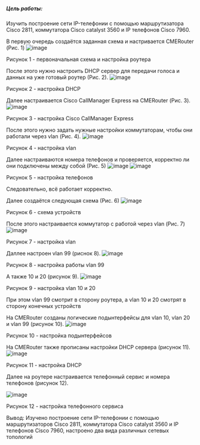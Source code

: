 ##### Цель работы: 
Изучить построение сети IP-телефонии с помощью маршрутизатора Cisco 2811, коммутатора Cisco catalyst 3560 и IP телефонов Cisco 7960.


В первую очередь создаётся заданная схема и настривается CMERouter (Рис. 1)
![image](https://user-images.githubusercontent.com/64036217/226312578-4fafa35a-f885-43b1-aa00-8adb99a97dfa.png)

Рисунок 1 - первоначальная схема и настройка роутера

После этого нужно настроить DHCP сервер для передачи голоса и данных на уже готовый роутер (Рис. 2).
![image](https://user-images.githubusercontent.com/64036217/226312909-132b8ca2-ef1c-49fd-a496-d835b4cc2391.png)


Рисунок 2 - настройка DHCP

Далее настраивается Cisco CallManager Express на CMERouter (Рис. 3).
![image](https://user-images.githubusercontent.com/64036217/226313005-43863af3-d560-408f-bbb6-fb9511adb885.png)


Рисунок 3 - настройка Cisco CallManager Express

После этого нужно задать нужные настройки коммутаторам, чтобы они работали через vlan (Рис. 4).
![image](https://user-images.githubusercontent.com/64036217/226314379-599e663f-f99c-483d-8c96-1015748be6ec.png)

Рисунок 4 - настройка vlan

Далее настраиваются номера телефонов и проверяется, корректно ли они подключены между собой (Рис. 5)
![image](https://user-images.githubusercontent.com/64036217/226314665-fb6f7aab-3c72-4a26-9bd8-912046532ccc.png)
![image](https://user-images.githubusercontent.com/64036217/226314685-c0aa88ae-bcb6-4368-8874-a5bd667d4d66.png)

Рисунок 5 - настройка телефонов

Следовательно, всё работает корректно.


Далее создаётся следующая схема (Рис. 6)
![image](https://user-images.githubusercontent.com/64036217/226314875-264a4dcf-d2ba-4a3f-b5a3-112fd1babf49.png)


Рисунок 6 - схема устройств

После этого настраивается коммутатор с работой через vlan (Рис. 7)
![image](https://user-images.githubusercontent.com/64036217/226315010-c24da433-cb69-4a9c-85d8-a70529757beb.png)


Рисунок 7 - настройка vlan


Даллее настроен vlan 99 (риснок 8).
![image](https://user-images.githubusercontent.com/64036217/229092571-4a227940-c826-4149-987f-3183ca32fad9.png)


Рисунок 8 - настройка работы vlan 99

А также 10 и 20 (рисунок 9).
![image](https://user-images.githubusercontent.com/64036217/229092654-219f5d1e-5f7e-46bb-96be-3411277fd4ae.png)

Рисунок 9 - настройка vlan 10 и 20

При этом vlan 99 смотрит в сторону роутера, а vlan 10 и 20 смотрят в сторону конечных устройств

На CMERouter созданы логические подынтерфейсы для vlan 10, vlan 20 и vlan 99 (рисунок 10).
![image](https://user-images.githubusercontent.com/64036217/229092791-6d0639e9-3919-4812-862c-6dc9b9c10834.png)


Рисунок 10 - настройка подынтерфейсов

На CMERouter также прописаны настройки DHCP сервера (рисунок 11).
![image](https://user-images.githubusercontent.com/64036217/229092889-5f5c32dd-c014-4b72-a295-fbc4fa0920cd.png)


Рисунок 11 - настройка DHCP

Далее на роутере настраивается телефонный сервис и номера телефонов (рисунок 12).

![image](https://user-images.githubusercontent.com/64036217/229093115-2758a7e7-c8e6-4eff-a361-d4de4a1b9228.png)

Рисунок 12 - настройка телефонного сервиса


Вывод: Изучено построение сети IP-телефонии с помощью маршрутизаторов Cisco 2811, коммутатора Cisco catalyst 3560 и IP телефонов Cisco 7960, настроено два вида различных сетевых топологий

